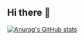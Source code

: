 ## Hi there 👋

[![Anurag's GitHub stats](https://github-readme-stats.vercel.app/api?username=lazzerex)](https://github.com/anuraghazra/github-readme-stats)

